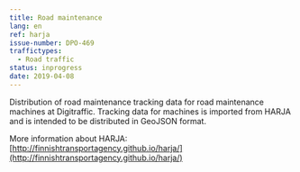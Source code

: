 ```yaml
---
title: Road maintenance
lang: en
ref: harja
issue-number: DPO-469
traffictypes:
  - Road traffic
status: inprogress
date: 2019-04-08
---
```


Distribution of road maintenance tracking data for road maintenance machines at Digitraffic. Tracking data for machines is imported from HARJA and is intended to be distributed in GeoJSON format.
 
More information about HARJA: [http://finnishtransportagency.github.io/harja/](http://finnishtransportagency.github.io/harja/)